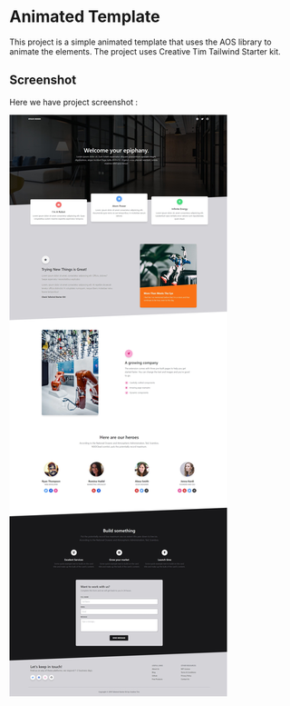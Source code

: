 # Animated Template
This project is a simple animated template that uses the AOS library to animate the elements. The project uses Creative Tim Tailwind Starter kit.

## Screenshot
Here we have project screenshot :

![screenshot](screenshot.jpeg)
